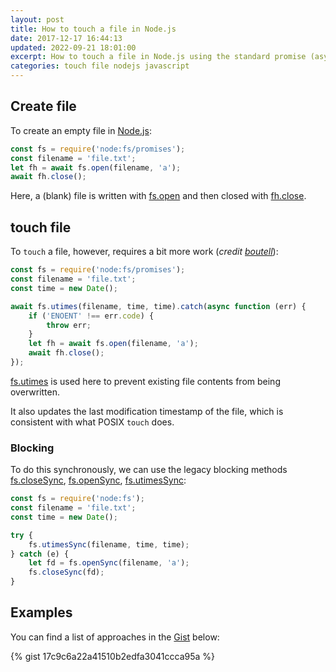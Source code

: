 ```yaml
---
layout: post
title: How to touch a file in Node.js
date: 2017-12-17 16:44:13
updated: 2022-09-21 18:01:00
excerpt: How to touch a file in Node.js using the standard promise (async) and legacy synchronous `fs` methods.
categories: touch file nodejs javascript
---
```


## Create file

To create an empty file in [Node.js](https://nodejs.org/):

```js
const fs = require('node:fs/promises');
const filename = 'file.txt';
let fh = await fs.open(filename, 'a');
await fh.close();
```

Here, a (blank) file is written with [fs.open](https://nodejs.org/api/fs.html#fspromisesopenpath-flags-mode) and then closed with [fh.close](https://nodejs.org/api/fs.html#filehandleclose).

## touch file

To `touch` a file, however, requires a bit more work (_credit [boutell](https://disq.us/p/21rurrt)_):

```js
const fs = require('node:fs/promises');
const filename = 'file.txt';
const time = new Date();

await fs.utimes(filename, time, time).catch(async function (err) {
    if ('ENOENT' !== err.code) {
        throw err;
    }
    let fh = await fs.open(filename, 'a');
    await fh.close();
});
```

[fs.utimes](https://nodejs.org/api/fs.html#fspromisesutimespath-atime-mtime) is used here to prevent existing file contents from being overwritten.

It also updates the last modification timestamp of the file, which is consistent with what POSIX `touch` does.

### Blocking

To do this synchronously, we can use the legacy blocking methods [fs.closeSync](https://nodejs.org/api/fs.html#fsclosesyncfd), [fs.openSync](https://nodejs.org/api/fs.html#fsopensyncpath-flags-mode), [fs.utimesSync](https://nodejs.org/api/fs.html#fsutimessyncpath-atime-mtime):

```js
const fs = require('node:fs');
const filename = 'file.txt';
const time = new Date();

try {
    fs.utimesSync(filename, time, time);
} catch (e) {
    let fd = fs.openSync(filename, 'a');
    fs.closeSync(fd);
}
```

## Examples

You can find a list of approaches in the [Gist](https://gist.github.com/remarkablemark/17c9c6a22a41510b2edfa3041ccca95a) below:

{% gist 17c9c6a22a41510b2edfa3041ccca95a %}
